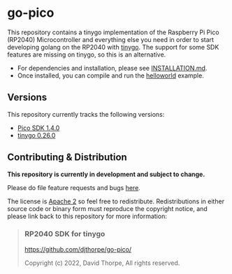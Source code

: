 # go-pico

This repository contains a tinygo implementation of the  Raspberry Pi Pico (RP2040) Microcontroller
and everything else you need in order to start developing golang on the 
RP2040  with [tinygo](https://tinygo.org/). The support for some SDK features are missing on tinygo,
so this is an alternative.

  * For dependencies and installation, please see [INSTALLATION.md](doc/INSTALLATION.md).
  * Once installed, you can compile and run the [helloworld](doc/HELLOWORLD.md) example.

## Versions

This repository currently tracks the following versions:

   * [Pico SDK 1.4.0](https://github.com/raspberrypi/pico-sdk/tree/1.4.0)
   * [tinygo 0.26.0](https://github.com/tinygo-org/tinygo/tree/v0.26.0)

## Contributing & Distribution

__This repository is currently in development and subject to change.__

Please do file feature requests and bugs [here](https://github.com/djthorpe/go-pico/issues).

The license is [Apache 2](LICENSE) so feel free to redistribute. Redistributions in either source
code or binary form must reproduce the copyright notice, and please link back to this
repository for more information:

> ### RP2040 SDK for tinygo
> https://github.com/djthorpe/go-pico/
>
> Copyright (c) 2022, David Thorpe, All rights reserved.


